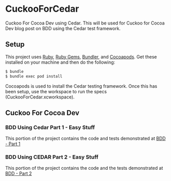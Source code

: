 CuckooForCedar
==============

Cuckoo For Cocoa Dev using Cedar.  This will be used for Cuckoo for Cocoa Dev blog post on BDD using the Cedar test framework. 

## Setup

This project uses [Ruby](https://github.com/sstephenson/rbenv), [Ruby Gems](http://rubygems.org), [Bundler](http://bundler.io), and [Cocoapods](http://cocoapods.org).  Get these installed on your machine and then do the following:

```bash
$ bundle
$ bundle exec pod install
```

Cocoapods is used to install the Cedar testing framework.  Once this has been setup, use the workspace to run the specs (CuckooForCedar.xcworkspace).

## Cuckoo For Cocoa Dev

### BDD Using Cedar Part 1 - Easy Stuff

This portion of the project contains the code and tests demonstrated at [BDD - Part 1](http://www.cuckooforcocoadev.com/blog/2013/12/10/behavioral-driven-development-bdd-using-cedar-part-1-easy-stuff/)

### BDD Using CEDAR Part 2 - Easy Stuff

This portion of the project contains the code and the tests demonstrated at [BDD - Part 2](http://www.cuckooforcocoadev.com/blog/2014/04/17/behavioral-driven-development-bdd-using-cedar-part-2-easy-stuff/)
